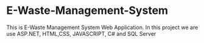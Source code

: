 # E-Waste-Management-System
This is E-Waste Management System Web Application. 
In this project we are use ASP.NET, HTML,CSS, JAVASCRIPT, C# and SQL Server
